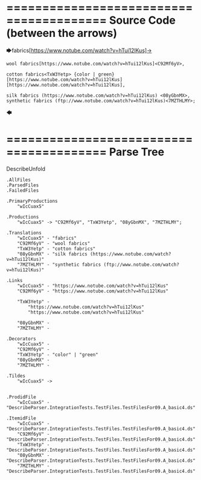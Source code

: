 ========================================
Source Code (between the arrows)
========================================

🡆fabrics<wIcCuax5>[https://www.notube.com/watch?v=hTui12lKus]->

    wool fabrics[https://www.notube.com/watch?v=hTui12lKus]<C92Mf6yV>,
	
    cotton fabrics<TxW3Yetp> {color | green}
	[https://www.notube.com/watch?v=hTui12lKus]
	[https://www.notube.com/watch?v=hTui12lKus],

    silk fabrics (https://www.notube.com/watch?v=hTui12lKus) <08yGbnMX>,
    synthetic fabrics (ftp://www.notube.com/watch?v=hTui12lKus)<7MZTHLMY>;
🡄

========================================
Parse Tree
========================================
DescribeUnfold

    .AllFiles
    .ParsedFiles
    .FailedFiles

    .PrimaryProductions
        "wIcCuax5" 

    .Productions
        "wIcCuax5" -> "C92Mf6yV", "TxW3Yetp", "08yGbnMX", "7MZTHLMY";

    .Translations
        "wIcCuax5" - "fabrics"
        "C92Mf6yV" - "wool fabrics"
        "TxW3Yetp" - "cotton fabrics"
        "08yGbnMX" - "silk fabrics (https://www.notube.com/watch?v=hTui12lKus)"
        "7MZTHLMY" - "synthetic fabrics (ftp://www.notube.com/watch?v=hTui12lKus)"

    .Links
        "wIcCuax5" - "https://www.notube.com/watch?v=hTui12lKus"
        "C92Mf6yV" - "https://www.notube.com/watch?v=hTui12lKus"

        "TxW3Yetp" -
            "https://www.notube.com/watch?v=hTui12lKus"
            "https://www.notube.com/watch?v=hTui12lKus"

        "08yGbnMX" - 
        "7MZTHLMY" - 

    .Decorators
        "wIcCuax5" - 
        "C92Mf6yV" - 
        "TxW3Yetp" - "color" | "green"
        "08yGbnMX" - 
        "7MZTHLMY" - 

    .Tildes
        "wIcCuax5" -> 


    .ProdidFile
        "wIcCuax5" - "DescribeParser.IntegrationTests.TestFiles.TestFilesFor09.A_basic4.ds"

    .ItemidFile
        "wIcCuax5" - "DescribeParser.IntegrationTests.TestFiles.TestFilesFor09.A_basic4.ds"
        "C92Mf6yV" - "DescribeParser.IntegrationTests.TestFiles.TestFilesFor09.A_basic4.ds"
        "TxW3Yetp" - "DescribeParser.IntegrationTests.TestFiles.TestFilesFor09.A_basic4.ds"
        "08yGbnMX" - "DescribeParser.IntegrationTests.TestFiles.TestFilesFor09.A_basic4.ds"
        "7MZTHLMY" - "DescribeParser.IntegrationTests.TestFiles.TestFilesFor09.A_basic4.ds"


